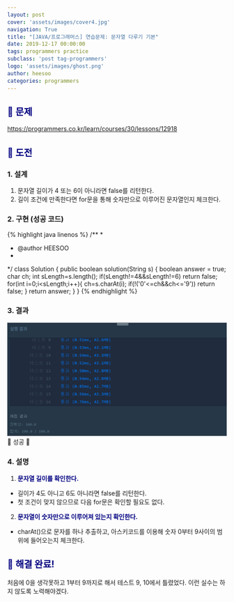 ```yaml
---
layout: post
cover: 'assets/images/cover4.jpg'
navigation: True
title: "[JAVA/프로그래머스] 연습문제: 문자열 다루기 기본"
date: 2019-12-17 00:00:00
tags: programmers practice
subclass: 'post tag-programmers'
logo: 'assets/images/ghost.png'
author: heesoo
categories: programmers
---
```

## <span style="color:navy">👀 문제</span>
<https://programmers.co.kr/learn/courses/30/lessons/12918>

## <span style="color:navy">👊 도전</span>

### 1. 설계
1. 문자열 길이가 4 또는 6이 아니라면 false를 리턴한다.
2. 길이 조건에 만족한다면 for문을 통해 숫자만으로 이루어진 문자열인지 체크한다.

### 2. 구현 (성공 코드)
{% highlight java linenos %}
/**
 *
 * @author HEESOO
 *
 */
 class Solution {
   public boolean solution(String s) {
       boolean answer = true;
       char ch;
       int sLength=s.length();
       if(sLength!=4&&sLength!=6) return false;
       for(int i=0;i<sLength;i++){
           ch=s.charAt(i);
           if(!('0'<=ch&&ch<='9')) return false;
       }
       return answer;
   }
 }
 {% endhighlight %}

### 3. 결과
![실행결과](./assets/images/191217_1.PNG)
🤟 성공 🤟

### 4. 설명
1. **<span style="color:navy">문자열 길이를 확인한다.</span>**
- 길이가 4도 아니고 6도 아니라면 false를 리턴한다.
- 첫 조건이 맞지 않으므로 다음 for문은 확인할 필요도 없다.
2. **<span style="color:navy">문자열이 숫자만으로 이루어져 있는지 확인한다.</span>**
- charAt()으로 문자를 하나 추출하고, 아스키코드를 이용해 숫자 0부터 9사이의 범위에 들어오는지 체크한다.

## <span style="color:navy">👏 해결 완료!</span>
처음에 0을 생각못하고 1부터 9까지로 해서 테스트 9, 10에서 틀렸었다. 이런 실수는 하지 않도록 노력해야겠다.
